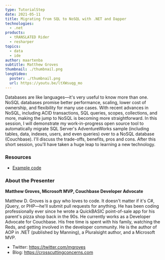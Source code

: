 ```yaml
---
type: TutorialStep
date: 2021-05-11
title: Migrating from SQL to NoSQL with .NET and Dapper
technologies:
  - .net
products:
  - tRANSLATED Rider
  - resharper
topics:
  - data
  - ide
author: maartenba
subtitle: Matthew Groves
thumbnail: ./thumbnail.png
longVideo:
  poster: ./thumbnail.png
  url: https://youtu.be/ltXWsuqg_mo
---
```


Databases are like languages—it's very useful to know more than one. NoSQL databases promise better performance, scaling, lower cost of ownership, and flexibility for many use cases. With recent advances in NoSQL, including ACID transactions, SQL queries, scopes, collections, and more, making the jump to NoSQL is becoming more straightforward. In this session, I will demonstrate my work-in-progress open source tool to automatically migrate SQL Server's AdventureWorks sample (including tables, data, indexes, users, and even queries) over to a NoSQL database (Couchbase). I'll discuss the trade-offs, benefits, pros and cons. After this short session, you'll have taken a huge leap to learning a new technology.

### Resources

* [Example code](https://github.com/mgroves/SqlServerToCouchbase)

### About the Presenter

**Matthew Groves, Microsoft MVP, Couchbase Developer Advocate**

Matthew D. Groves is a guy who loves to code. It doesn't matter if it's C#, jQuery, or PHP—he'll submit pull requests for anything. He has been coding professionally ever since he wrote a QuickBASIC point-of-sale app for his parent's pizza shop back in the 90s. He currently works as a Developer Advocate for Couchbase. His free time is spent with his family, watching the Reds, and getting involved in the developer community. He is the author of AOP in .NET (published by Manning), a Pluralsight author, and a Microsoft MVP.

* Twitter: https://twitter.com/mgroves
* Blog: https://crosscuttingconcerns.com
